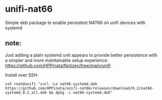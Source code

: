 # unifi-nat66
Simple deb package to enable persistent NAT66 on unifi devices with systemd

## note:
Just adding a plain systemd unit appears to provide better persistence with a simpler and more maintainable setup experience:
https://github.com/HPPinata/Notizen/tree/main/unifi

Install over SSH:
```
ssh root@unifi "curl -Lo nat66-systemd.deb https://github.com/HPPinata/unifi-nat66/releases/download/0.2/nat66-systemd_0.2_all.deb && dpkg -i nat66-systemd.deb"
```
